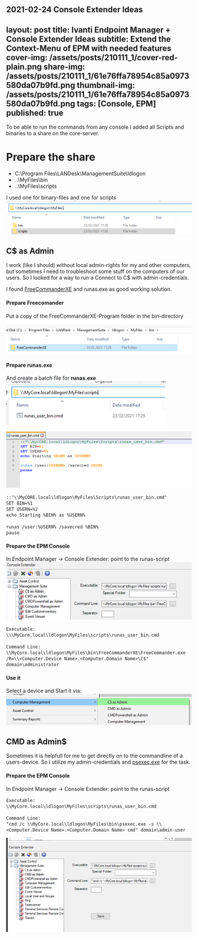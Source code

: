 2021-02-24 Console Extender Ideas
---
layout: post
title: Ivanti Endpoint Manager + Console Extender Ideas
subtitle: Extend the Context-Menu of EPM with needed features
cover-img: /assets/posts/210111_1/cover-red-plain.png
share-img: /assets/posts/210111_1/61e76ffa78954c85a0973580da07b9fd.png
thumbnail-img:  /assets/posts/210111_1/61e76ffa78954c85a0973580da07b9fd.png
tags: [Console, EPM]
published: true
---

To be able to run the commands from any console I added all Scripts and binaries to a share on the core-server.

# Prepare the share

- C:\Program Files\LANDesk\ManagementSuite\ldlogon
- ..\MyFiles\bin
- ..\MyFiles\scripts

I used one for binary-files and one for scripts
![1c2926a56ef57aaa4292d97bf92507b1.png](/assets/posts/210224_1//922cd741ce734565810d5fd057497255.png)

## C$ as Admin
I work (like I should) without local admin-rights for my and other computers, but sometimes I need to troubleshoot some stuff on the computers of our users. So I looked for a way to run a Connect to C$ with admin-credentials.

I found [FreeCommanderXE](https://freecommander.com/de/downloads-2/) and runas.exe as good working solution.

#### Prepare Freecomander
Put a copy of the FreeCommanderXE-Program folder in the bin-directory
![fb1cf7e866585a90853bb966b2a92f67.png](/assets/posts/210224_1//76b37f16961644818ce1c22935b233e3.png)

#### Prepare runas.exe
And create a batch file for **runas.exe** 
![1a81ab6168741ef3bc8d336d0056020f.png](/assets/posts/210224_1//d981f2c7dc4b4648b5ae130ce5636fca.png)

![524ee40a974877fad0ce075ef4a9779a.png](/assets/posts/210224_1//5a31b50bd0844979b373687dfa8e7161.png)

```batch
::"\\MyCORE.local\ldlogon\MyFiles\Scripts\runas_user_bin.cmd"
SET BIN=%1
SET USERN=%2
echo Starting %BIN% as %USERN%

runas /user:%USERN% /savecred %BIN%
pause
```

#### Prepare the EPM Console
In Endpoint Manager -> Console Extender: point to the runas-script
![069546a2395aff9fe33fa89fe265b3e9.png](/assets/posts/210224_1//33935ce2d73a4ec38639c461ada16d3c.png)
```
Executable:
\\\MyCore.local\ldlogon\MyFiles\scripts\runas_user_bin.cmd 

Command Line:
\\MyCore.local\ldlogon\MyFiles\bin\FreeCommanderXE\FreeCommander.exe /R=\\<Computer.Device Name>.<Computer.Domain Name>\C$" domain\administrator
```

#### Use it
Select a device and Start it via:
![ee7900f5a4a0c95daf2ea70f4c708274.png](/assets/posts/210224_1//040e5106ee024eb99427c8b0aec2d943.png)


## CMD as Admin$
Sometimes it is helpfull for me to get directly on to the commandline of a users-device. So I utilize my admin-credentials and [psexec.exe](https://docs.microsoft.com/en-us/sysinternals/downloads/psexec) for the task.

#### Prepare the EPM Console
In Endpoint Manager -> Console Extender: point to the runas-script

```
Executable:
\\MyCore.local\ldlogon\MyFiles\scripts\runas_user_bin.cmd 

Command Line:
"cmd /c \\MyCore.local\ldlogon\MyFiles\bin\psexec.exe -s \\<Computer.Device Name>.<Computer.Domain Name> cmd" domain\admin-user
```
![dc9928c298a6ddcb87fb7375c38e2392.png](/assets/posts/210224_1//48fcfb3af9a34bad9bf08e41c00b57e5.png)



